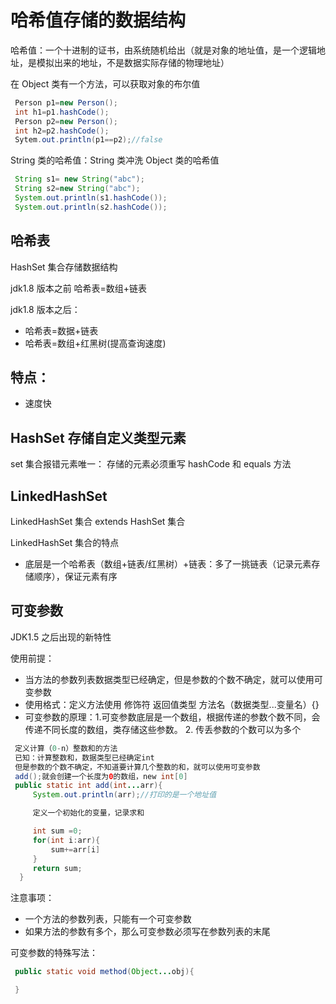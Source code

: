 # 哈希值存储的数据结构

哈希值：一个十进制的证书，由系统随机给出（就是对象的地址值，是一个逻辑地址，是模拟出来的地址，不是数据实际存储的物理地址）

在 Object 类有一个方法，可以获取对象的布尔值

```java
 Person p1=new Person();
 int h1=p1.hashCode();
 Person p2=new Person();
 int h2=p2.hashCode();
 Sytem.out.println(p1==p2);//false
```

String 类的哈希值：String 类冲洗 Object 类的哈希值

```java
 String s1= new String("abc");
 String s2=new String("abc");
 System.out.println(s1.hashCode());
 System.out.println(s2.hashCode());


```

## 哈希表

HashSet 集合存储数据结构

jdk1.8 版本之前 哈希表=数组+链表

jdk1.8 版本之后：

- 哈希表=数据+链表
- 哈希表=数组+红黑树(提高查询速度)

## 特点：

- 速度快

## HashSet 存储自定义类型元素

set 集合报错元素唯一：
存储的元素必须重写 hashCode 和 equals 方法

## LinkedHashSet

LinkedHashSet 集合 extends HashSet 集合

LinkedHashSet 集合的特点

- 底层是一个哈希表（数组+链表/红黑树）+链表：多了一挑链表（记录元素存储顺序），保证元素有序

## 可变参数

JDK1.5 之后出现的新特性

使用前提：

- 当方法的参数列表数据类型已经确定，但是参数的个数不确定，就可以使用可变参数
- 使用格式：定义方法使用 修饰符 返回值类型 方法名（数据类型...变量名）{}
- 可变参数的原理：1.可变参数底层是一个数组，根据传递的参数个数不同，会传递不同长度的数组，类存储这些参数。 2. 传丢参数的个数可以为多个

```java
 定义计算（0-n）整数和的方法
 已知：计算整数和，数据类型已经确定int
 但是参数的个数不确定，不知道要计算几个整数的和，就可以使用可变参数
 add();就会创建一个长度为0的数组，new int[0]
 public static int add(int...arr){
     System.out.println(arr);//打印的是一个地址值

     定义一个初始化的变量，记录求和

     int sum =0;
     for(int i:arr){
         sum+=arr[i]
     }
     return sum;
  }
```

注意事项：

- 一个方法的参数列表，只能有一个可变参数
- 如果方法的参数有多个，那么可变参数必须写在参数列表的末尾

可变参数的特殊写法：

```java
 public static void method(Object...obj){

 }
```
